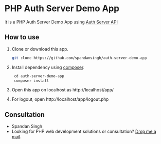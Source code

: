 PHP Auth Server Demo App
========================

It is a PHP Auth Server Demo App using [Auth Server API](http://github.com/spandansingh/auth-server-api)

How to use
----------
1. Clone or download this app.   
   
   ```bash
   git clone https://github.com/spandansingh/auth-server-demo-app
   ```

2. Install dependency using [composer](https://getcomposer.org).

   ```php
    cd auth-server-demo-app
    composer install
   ```

3. Open this app on localhost as http://localhost/app/

4. For logout, open http://localhost/app/logout.php 

Consultation
------------
- Spandan Singh
- Looking for PHP web development solutions or consultation? [Drop me a mail](mailto:developer.spandan@gmail.com).

